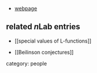 

* [webpage](https://www.dpmms.cam.ac.uk/~ajs1005/)

## related $n$Lab entries

* [[special values of L-functions]]

* [[Beilinson conjectures]]

category: people